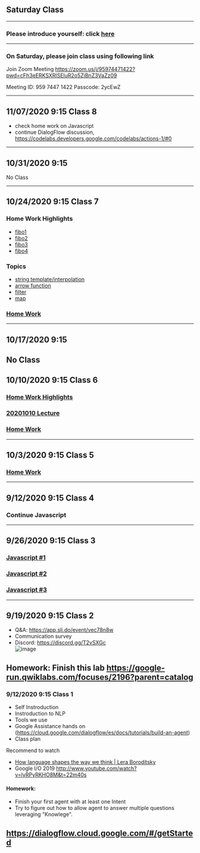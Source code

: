 ## Saturday Class 
---

### Please introduce yourself: click [here](https://flipgrid.com/85f3f2e7)
---
### On Saturday, please join class using following link

Join Zoom Meeting
https://zoom.us/j/95974471422?pwd=cFh3eERKSXRlSEluR2o5ZjBnZ3VaZz09

Meeting ID: 959 7447 1422
Passcode: 2ycEwZ

<!-- ---
## Join Wechat group
![image](https://user-images.githubusercontent.com/24532787/92997150-b8461200-f4d6-11ea-84cf-ab2c029c06cf.png)
-->

---
## 11/07/2020 9:15 Class 8
* check home work on Javascript
* continue DialogFlow discussion, https://codelabs.developers.google.com/codelabs/actions-1/#0
---

## 10/31/2020 9:15 
No Class

---
## 10/24/2020 9:15 Class 7
### Home Work Highlights
* [fibo1](https://github.com/STEMEduX/2020-2021Semester1/blob/master/Saturday/javascript/fibo1.js)
* [fibo2](https://github.com/STEMEduX/2020-2021Semester1/blob/master/Saturday/javascript/fibo2.js)
* [fibo3](https://github.com/STEMEduX/2020-2021Semester1/blob/master/Saturday/javascript/fibo3.js)
* [fibo4](https://github.com/STEMEduX/2020-2021Semester1/blob/master/Saturday/javascript/fibo4.js)

### Topics
* [string template/interpolation](https://github.com/STEMEduX/2020-2021Semester1/blob/master/Saturday/javascript/04-string-template.js)
* [arrow function](https://github.com/STEMEduX/2020-2021Semester1/blob/master/Saturday/javascript/05-arrow-function.js)
* [filter](https://github.com/STEMEduX/2020-2021Semester1/blob/master/Saturday/javascript/06-filter.js)
* [map](https://github.com/STEMEduX/2020-2021Semester1/blob/master/Saturday/javascript/04-string-template.js)
### [Home Work](https://github.com/STEMEduX/2020-2021Semester1/blob/master/Saturday/javascript/07-map.js) 

---
## 10/17/2020 9:15 
No Class
---
## 10/10/2020 9:15 Class 6
### [Home Work Highlights](https://github.com/STEMEduX/2020-2021Semester1/blob/master/Saturday/javascript/20201003_homework_highlights.md)
### [20201010 Lecture](https://github.com/STEMEduX/2020-2021Semester1/blob/master/Saturday/javascript/20201010.md)
### [Home Work](https://github.com/STEMEduX/2020-2021Semester1/blob/master/Saturday/javascript/20201010_homework.md)
---
## 10/3/2020 9:15 Class 5
### [Home Work](https://github.com/STEMEduX/2020-2021Semester1/blob/master/Saturday/javascript/homework_20201003.md)
---
## 9/12/2020 9:15 Class 4
### Continue Javascript 
---
## 9/26/2020 9:15 Class 3
### [Javascript #1](https://github.com/STEMEduX/2020-2021Semester1/blob/master/Saturday/javascript/01.md)    
### [Javascript #2](https://github.com/STEMEduX/2020-2021Semester1/blob/master/Saturday/javascript/02.md)  
### [Javascript #3](https://github.com/STEMEduX/2020-2021Semester1/blob/master/Saturday/javascript/03.md)  
--- 

## 9/19/2020 9:15 Class 2
* Q&A: https://app.sli.do/event/vec78n8w
* Communication survey
* Discord: https://discord.gg/T2vSXGc  
![image](https://user-images.githubusercontent.com/24532787/93668707-ec2fb300-fa53-11ea-8729-25d4a0784358.png)

Homework: 
Finish this lab https://google-run.qwiklabs.com/focuses/2196?parent=catalog
---

### 9/12/2020 9:15 Class 1
* Self Instroduction 
* Instroduction to NLP
* Tools we use
* Google Assistance hands on (https://cloud.google.com/dialogflow/es/docs/tutorials/build-an-agent)
* Class plan

Recommend to watch
* [How language shapes the way we think | Lera Boroditsky](https://youtu.be/RKK7wGAYP6k)
* Google I/O 2019 http://www.youtube.com/watch?v=lyRPyRKHO8M&t=22m40s

#### Homework: 
* Finish your first agent with at least one Intent
* Try to figure out how to allow agent to answer multiple questions leveraging "Knowlege". 

https://dialogflow.cloud.google.com/#/getStarted
---


